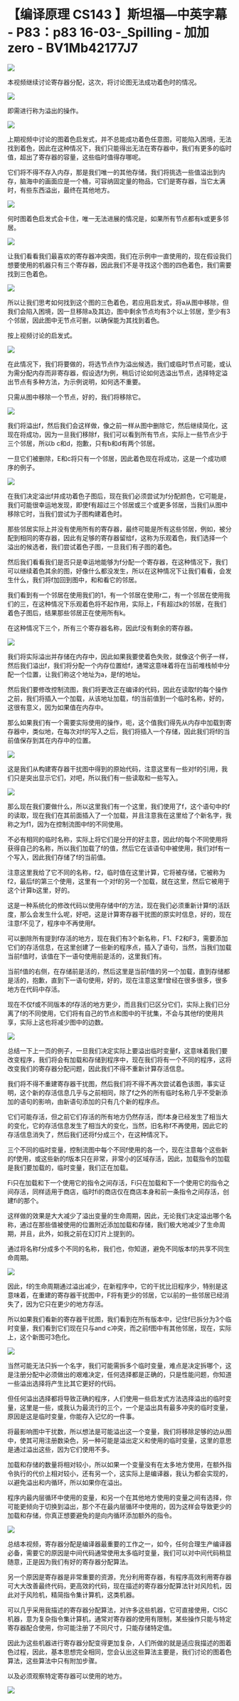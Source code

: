 # 【编译原理 CS143 】斯坦福—中英字幕 - P83：p83 16-03-_Spilling - 加加zero - BV1Mb42177J7

![](img/5bcaf5336987292540ea3cb84a03e77a_0.png)

本视频继续讨论寄存器分配，这次，将讨论图无法成功着色时的情况。

![](img/5bcaf5336987292540ea3cb84a03e77a_2.png)

即需进行称为溢出的操作。

![](img/5bcaf5336987292540ea3cb84a03e77a_4.png)

上期视频中讨论的图着色启发式，并不总能成功着色任意图，可能陷入困境，无法找到着色，因此在这种情况下，我们只能得出无法在寄存器中，我们有更多的临时值，超出了寄存器的容量，这些临时值得存哪呢。

它们将不得不存入内存，那是我们唯一的其他存储，我们将挑选一些值溢出到内存，脑海中的画面应是一个桶，可容纳固定量的物品，它们是寄存器，当它太满时，有些东西溢出，最终在其他地方。



![](img/5bcaf5336987292540ea3cb84a03e77a_6.png)

何时图着色启发式会卡住，唯一无法进展的情况是，如果所有节点都有k或更多邻居。

![](img/5bcaf5336987292540ea3cb84a03e77a_8.png)

让我们看看我们最喜欢的寄存器冲突图，我们在示例中一直使用的，现在假设我们想要使用的机器只有三个寄存器，因此我们不是寻找这个图的四色着色，我们需要找到三色着色。



![](img/5bcaf5336987292540ea3cb84a03e77a_10.png)

所以让我们思考如何找到这个图的三色着色，若应用启发式，将a从图中移除，但我们会陷入困境，因一旦移除a及其边，图中剩余节点均有3个以上邻居，至少有3个邻居，因此图中无节点可删，以确保能为其找到着色。

按上视频讨论的启发式。

![](img/5bcaf5336987292540ea3cb84a03e77a_12.png)

在此情况下，我们将要做的，将选节点作为溢出候选，我们或临时节点可能，或认为需分配内存而非寄存器，假设选f为例，稍后讨论如何选溢出节点，选择特定溢出节点有多种方法，为示例说明，如何选不重要。

只需从图中移除一个节点，好的，我们将移除它。

![](img/5bcaf5336987292540ea3cb84a03e77a_14.png)

我们将溢出f，然后我们会这样做，像之前一样从图中删除它，然后继续简化，这现在将成功，因为一旦我们移除f，我们可以看到所有节点，实际上一些节点少于三个邻居，所以b c和d，抱歉，只有b和d有两个邻居。

一旦它们被删除，E和c将只有一个邻居，因此着色现在将成功，这是一个成功顺序的例子。

![](img/5bcaf5336987292540ea3cb84a03e77a_16.png)

在我们决定溢出f并成功着色子图后，现在我们必须尝试为f分配颜色，它可能是，我们可能很幸运地发现，即使f有超过三个邻居或三个或更多邻居，当我们从图中移除它时，当我们尝试为子图构建着色时。

那些邻居实际上并没有使用所有的寄存器，最终可能是所有这些邻居，例如，被分配到相同的寄存器，因此有足够的寄存器留给f，这称为乐观着色，我们选择一个溢出的候选者，我们尝试着色子图，一旦我们有子图的着色。

然后我们看看我们是否只是幸运地能够为f分配一个寄存器，在这种情况下，我们可以继续着色其余的图，好像什么都没发生，所以在这种情况下让我们看看，会发生什么，我们将f加回到图中，和和看它的邻居。

我们看到有一个邻居在使用我们的1，有一个邻居在使用r二，有一个邻居在使用我们的三，在这种情况下乐观着色将不起作用，实际上，F有超过k的邻居，在我们着色子图后，结果那些邻居正在使用所有k。

在这种情况下三个，所有三个寄存器名称，因此f没有剩余的寄存器。

![](img/5bcaf5336987292540ea3cb84a03e77a_18.png)

我们将实际溢出并存储在内存中，因此如果我要使着色失败，就像这个例子一样，然后我们溢出f，我们将分配一个内存位置给f，通常这意味着将在当前堆栈帧中分配一个位置，让我们称这个地址为a，是f的地址。

然后我们要修改控制流图，我们将更改正在编译的代码，因此在读取f的每个操作之前，我们将插入一个加载，从该地址加载，f的当前值到一个临时名称，好的，这很有意义，因为如果值在内存中。

那么如果我们有一个需要实际使用的操作，呃，这个值我们得先从内存中加载到寄存器中，类似地，在每次对f的写入之后，我们将插入一个存储，因此我们将f的当前值保存到其在内存中的位置。



![](img/5bcaf5336987292540ea3cb84a03e77a_20.png)

这是我们从构建寄存器干扰图中得到的原始代码，注意这里有一些对f的引用，我们只是突出显示它们，对吧，所以我们有一些读取和一些写入。



![](img/5bcaf5336987292540ea3cb84a03e77a_22.png)

那么现在我们要做什么，所以这里我们有一个这里，我们使用了f，这个语句中的f的读取，现在我们在其前面插入了一个加载，并且注意我在这里给了个新名字，我称之为f1，因为在控制流图中f的不同使用。

不必有相同的临时名称，实际上将它们是分开的好主意，因此f的每个不同使用将获得自己的名称，所以我们加载了f的值，然后它在该语句中被使用，我们对f有一个写入，因此我们存储了f的当前值。

注意这里我给了它不同的名称，f2，临时值在这里计算，它将被存储，它被称为f2，最后f的第三个使用，这里有一个对f的另一个加载，就在这里，然后它被用于这个计算b这里，好的。

这是一种系统化的修改代码以使用存储中f的方法，现在我们必须重新计算f的活跃度，那么会发生什么呢，好吧，这是计算寄存器干扰图的原实时信息，好的，现在注意f不见了，程序中不再使用f。

可以删除所有提到f存活的地方，现在我们有3个新名称，F1、F2和F3，需要添加它们的存活信息，在这里创建了一些新的程序点，插入了语句，当然，当我们加载当前f值时，该值在下一语句使用前是活的，这里我们有。

当前f值的右侧，在存储前是活的，然后这里是当前f值的另一个加载，直到存储都是活的，抱歉，直到下一语句使用，好的，现在注意这里f曾经在很多很多，很多地方在代码中存活。

现在不仅f或不同版本的f存活的地方更少，而且我们已区分它们，实际上我们已分离了f的不同使用，它们将有自己的节点和图中的干扰集，不会与其他f的使用共享，实际上这也将减少图中的边数。



![](img/5bcaf5336987292540ea3cb84a03e77a_24.png)

总结一下上一页的例子，一旦我们决定实际上要溢出临时变量f，这意味着我们要改变程序，我们将会有加载和存储到程序中，现在我们将有一个不同的程序，这将改变我们的寄存器分配问题，因此我们不得不重新计算存活信息。

我们将不得不重建寄存器干扰图，然后我们将不得不再次尝试着色该图，事实证明，这个新的存活信息几乎与之前相同，除了f之外的所有临时名称几乎不受新添加的语句的影响，由新语句添加的只有几个新的程序点。

它们可能存活，但之前它们存活的所有地方仍然存活，而f本身已经发生了相当大的变化，它的存活信息发生了相当大的变化，当然，旧名称f不再使用，因此它的存活信息消失了，然后我们还将f分成三个，在这种情况下。

三个不同的临时变量，控制流图中每个不同f使用的各一个，现在注意每个这些新的f使用，或这些新的f版本只在非常，非常小的区域存活，因此，加载指令的加载是我们要加载的，临时变量，我们正在加载。

Fi只在加载和下一个使用它的指令之间存活，Fi只在加载和下一个使用它的指令之间存活，同样适用于商店，临时fi的商店仅在商店本身和前一条指令之间存活，创建fi的那个。

这样做的效果是大大减少了溢出变量的生命周期，因此，无论我们决定溢出哪个名称，通过在那些值被使用的位置附近添加加载和存储，我们极大地减少了生命周期，并且，此外，如我之前在幻灯片上提到的。

通过将名称f分成多个不同的名称，我们也，你知道，避免不同版本f的共享不同生命周期。

![](img/5bcaf5336987292540ea3cb84a03e77a_26.png)

因此，f的生命周期通过溢出减少，在新程序中，它的干扰比旧程序少，特别是这意味着，在重建的寄存器干扰图中，F将有更少的邻居，它以前的一些邻居已经消失了，因为它只在更少的地方存活。

所以如果我们看新的寄存器干扰图，我们看到在所有版本中，记住f已拆分为3个临时变量，我们看到它们现在只与and c冲突，而之前f图中有其他邻居，现在，实际上，这个新图可3色化。



![](img/5bcaf5336987292540ea3cb84a03e77a_28.png)

当然可能无法只拆一个名字，我们可能需拆多个临时变量，难点是决定拆哪个，这是注册分配中必须做出的艰难决定，任何选择都是正确的，只是性能问题，你知道一些溢出选择将产生比其它更好的代码。

但任何溢出选择都将导致正确的程序，人们使用一些启发式方法选择溢出的临时变量，这里是一些，或我认为最流行的三个，一个是溢出具有最多冲突的临时变量，原因是这是临时变量，你能存入记忆的一件事。

将最影响图中干扰数，所以想法是可能溢出这一个变量，我们将移除足够的边从图中，使其可用注册数染色，另一种可能是溢出定义和使用的临时变量，这里的意思是通过溢出这些，因为它们使用不多。

加载和存储的数量将相对较小，所以如果一个变量没有在太多地方使用，在额外指令执行的代价上相对较小，还有另一个，这实际上是编译器，我认为都会实现的，以避免溢出和内循环，所以如果你在溢出。

程序内最内层循环中使用的变量，和另一个在其他地方使用的变量之间有选择，你可能更倾向于切换到溢出，那个不在最内层循环中使用的，因为这样会导致更少的加载和存储，你真正想要避免的是向内循环添加额外的指令。



![](img/5bcaf5336987292540ea3cb84a03e77a_30.png)

总结本视频，寄存器分配是编译器最重要的工作之一，如今，任何合理生产编译器必备，需要它的原因是中间代码通常使用太多临时变量，我们可以对中间代码稍显随意，正是因为我们有好的寄存器分配算法。

另一个原因是寄存器是非常重要的资源，充分利用寄存器，有程序高效利用寄存器可大大改善最终代码，更高效的代码，现在描述的寄存器分配算法针对风险机，因此对于风险机，精简指令集计算机，这类机器。

可以几乎采用我描述的寄存器分配算法，对许多这些机器，它可直接使用，CISC机器，意为复杂指令集计算机，通常对寄存器的使用有限制，某些操作只能与特定寄存器配合使用，你可能注册了不同尺寸，只能存储特定值。

因此为这些机器进行寄存器分配变得更加复杂，人们所做的就是适应我描述的图着色过程，因此，基本思想完全相同，您会认出这些算法主要是，我们讨论的图着色算法，这些算法中只有附加步骤。

以及必须观察特定寄存器可以使用的地方。

![](img/5bcaf5336987292540ea3cb84a03e77a_32.png)